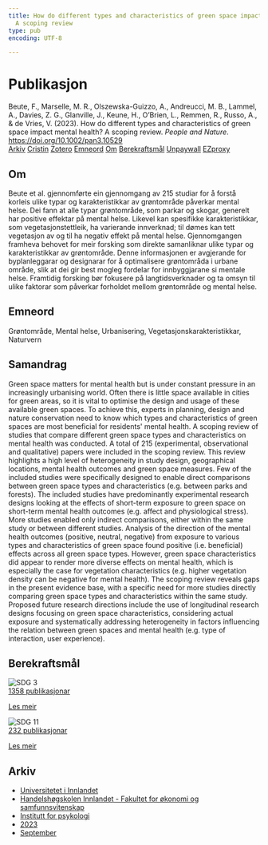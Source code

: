 ```yaml
---
title: How do different types and characteristics of green space impact mental health?
  A scoping review
type: pub
encoding: UTF-8

---
```

<h1>Publikasjon</h1>
<article id="csl-bib-container-J2BUG269" class="csl-bib-container">
  <div class="csl-bib-body"> <div class="csl-entry">Beute, F., Marselle, M. R., Olszewska-Guizzo, A., Andreucci, M. B., Lammel, A., Davies, Z. G., Glanville, J., Keune, H., O’Brien, L., Remmen, R., Russo, A., &#38; de Vries, V. (2023). How do different types and characteristics of green space impact mental health? A scoping review. <i>People and Nature</i>. <a href="https://doi.org/10.1002/pan3.10529">https://doi.org/10.1002/pan3.10529</a></div> </div>
  <div class="csl-bib-buttons">
    <a href="#taxonomy-article-J2BUG269" alt="archive" class="csl-bib-button">Arkiv</a>
    <a href="https://app.cristin.no/results/show.jsf?id=2177805" alt="Cristin" class="csl-bib-button">Cristin</a>
    <a href="http://zotero.org/groups/5881554/items/J2BUG269" alt="Zotero" class="csl-bib-button">Zotero</a>
    <a href="#keywords-article-J2BUG269" alt="keywords" class="csl-bib-button">Emneord</a>
    <a href="#about-article-J2BUG269" alt="about_pub" class="csl-bib-button">Om</a>
    <a href="#sdg-article-J2BUG269" alt="sdg" class="csl-bib-button">Berekraftsmål</a>
    <a href="https://onlinelibrary.wiley.com/doi/pdfdirect/10.1002/pan3.10529" alt="Unpaywall" class="csl-bib-button">Unpaywall</a>
    <a href="https://onlinelibrary.wiley.com/doi/pdfdirect/10.1002/pan3.10529" alt="EZproxy" class="csl-bib-button">EZproxy</a>
  </div>
  <div id="csl-bib-meta-container-J2BUG269"></div>
</article>
<div id="csl-bib-meta-J2BUG269" class="csl-bib-meta">
  <article id="about-article-J2BUG269" class="about_pub-article">
    <h1>Om</h1>
    Beute et al. gjennomførte ein gjennomgang av 215 studiar for å forstå korleis ulike typar og karakteristikkar av grøntområde påverkar mental helse. Dei fann at alle typar grøntområde, som parkar og skogar, generelt har positive effektar på mental helse. Likevel kan spesifikke karakteristikkar, som vegetasjonstettleik, ha varierande innverknad; til dømes kan tett vegetasjon av og til ha negativ effekt på mental helse. Gjennomgangen framheva behovet for meir forsking som direkte samanliknar ulike typar og karakteristikkar av grøntområde. Denne informasjonen er avgjerande for byplanleggarar og designarar for å optimalisere grøntområda i urbane område, slik at dei gir best mogleg fordelar for innbyggjarane si mentale helse. Framtidig forsking bør fokusere på langtidsverknader og ta omsyn til ulike faktorar som påverkar forholdet mellom grøntområde og mental helse.
  </article>
  <article id="keywords-article-J2BUG269" class="keywords-article">
    <h1>Emneord</h1>
    Grøntområde, Mental helse, Urbanisering, Vegetasjonskarakteristikkar, Naturvern
  </article>
  <article id="abstract-article-J2BUG269" class="abstract-article">
    <h1>Samandrag</h1>
    Green space matters for mental health but is under constant pressure in an increasingly urbanising world. Often there is little space available in cities for green areas, so it is vital to optimise the design and usage of these available green spaces. To achieve this, experts in planning, design and nature conservation need to know which types and characteristics of green spaces are most beneficial for residents' mental health. 
A scoping review of studies that compare different green space types and characteristics on mental health was conducted. A total of 215 (experimental, observational and qualitative) papers were included in the scoping review. 
This review highlights a high level of heterogeneity in study design, geographical locations, mental health outcomes and green space measures. Few of the included studies were specifically designed to enable direct comparisons between green space types and characteristics (e.g. between parks and forests). The included studies have predominantly experimental research designs looking at the effects of short-term exposure to green space on short-term mental health outcomes (e.g. affect and physiological stress). More studies enabled only indirect comparisons, either within the same study or between different studies. 
Analysis of the direction of the mental health outcomes (positive, neutral, negative) from exposure to various types and characteristics of green space found positive (i.e. beneficial) effects across all green space types. However, green space characteristics did appear to render more diverse effects on mental health, which is especially the case for vegetation characteristics (e.g. higher vegetation density can be negative for mental health). 
The scoping review reveals gaps in the present evidence base, with a specific need for more studies directly comparing green space types and characteristics within the same study. Proposed future research directions include the use of longitudinal research designs focusing on green space characteristics, considering actual exposure and systematically addressing heterogeneity in factors influencing the relation between green spaces and mental health (e.g. type of interaction, user experience).
  </article>
  <article id="sdg-article-J2BUG269" class="sdg-article">
    <h1>Berekraftsmål</h1>
    <div class="sdg-container"><div id="sdg3" class="sdg">
        <img src="{{< params subfolder >}}images/sdg/sdg03_nn.png" class="image" alt="SDG 3">
        <div class="sdg-overlay">
          <a href="/nn/archive/?key=?sdg=3#archive" class="sdg-publication-count"><span>1358</span> publikasjonar</a>
          <p><a href="https://fn.no/om-fn/fns-baerekraftsmaal/god-helse-og-livskvalitet?lang=nno-NO" class="sdg-read-more">Les meir</a></p>
        </div>
      </div> <div id="sdg11" class="sdg">
        <img src="{{< params subfolder >}}images/sdg/sdg11_nn.png" class="image" alt="SDG 11">
        <div class="sdg-overlay">
          <a href="/nn/archive/?key=?sdg=11#archive" class="sdg-publication-count"><span>232</span> publikasjonar</a>
          <p><a href="https://fn.no/om-fn/fns-baerekraftsmaal/baerekraftige-byer-og-lokalsamfunn?lang=nno-NO" class="sdg-read-more">Les meir</a></p>
        </div>
      </div></div>
  </article>
  <article id="taxonomy-article-J2BUG269" class="taxonomy-article">
    <h1>Arkiv</h1>
    <ul>
      <li>
        <a href="/nn/archive/?key=3DCRN523">Universitetet i Innlandet</a>
      </li>
      <li>
        <a href="/nn/archive/?key=DU8Q9LN9">Handelshøgskolen Innlandet - Fakultet for økonomi og samfunnsvitenskap</a>
      </li>
      <li>
        <a href="/nn/archive/?key=KTD9NXA8">Institutt for psykologi</a>
      </li>
      <li>
        <a href="/nn/archive/?key=E5HY97HN">2023</a>
      </li>
      <li>
        <a href="/nn/archive/?key=MRZ2YXNW">September</a>
      </li>
    </ul>
  </article>
</div>
